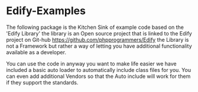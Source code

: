 Edify-Examples
==============

The following package is the Kitchen Sink of example code based on the 'Edify
Library' the library is an Open source project that is linked to the Edify
project on Git-hub https://github.com/phpprogrammers/Edify the Library is not
a Framework but rather a way of letting you have additional functionality
available as a developer.

You can use the code in anyway you want to make life easier we have included a
basic auto loader to automatically include class files for you.  You can even
add additional Vendors so that the Auto include will work for them if they
support the standards.